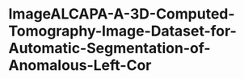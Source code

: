 # ImageALCAPA-A-3D-Computed-Tomography-Image-Dataset-for-Automatic-Segmentation-of-Anomalous-Left-Cor